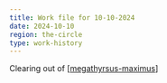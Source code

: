 ```yaml
---
title: Work file for 10-10-2024
date: 2024-10-10
region: the-circle
type: work-history
---
```


Clearing out of [[megathyrsus-maximus]] 

[//begin]: # "Autogenerated link references for markdown compatibility"
[megathyrsus-maximus]: ../plants/megathyrsus-maximus "Megathyrsus maximus (Guinea grass)"
[//end]: # "Autogenerated link references"